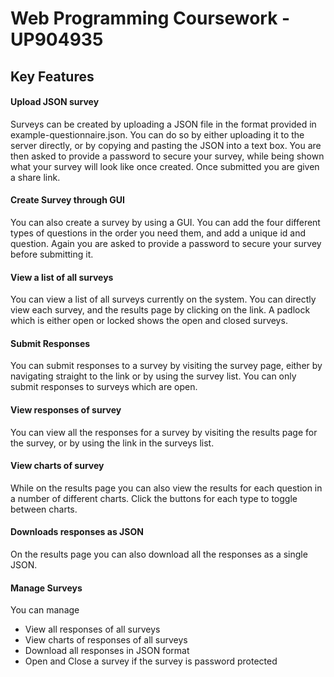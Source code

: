 # Web Programming Coursework - UP904935

## Key Features

#### Upload JSON survey

Surveys can be created by uploading a JSON file in the format provided in 
example-questionnaire.json. You can do so by either uploading it to the server
directly, or by copying and pasting the JSON into a text box. You are then asked to 
provide a password to secure your survey, while being shown what your survey will look
like once created. Once submitted you are given a share link.

#### Create Survey through GUI

You can also create a survey by using a GUI. You can add the four different
types of questions in the order you need them, and add a unique id and question.
Again you are asked to provide a password to secure your survey before submitting it.

#### View a list of all surveys

You can view a list of all surveys currently on the system. You can directly
view each survey, and the results page by clicking on the link. A padlock which is
either open or locked shows the open and closed surveys.

#### Submit Responses

You can submit responses to a survey by visiting the survey page, either by
navigating straight to the link or by using the survey list. You can only
submit responses to surveys which are open.

#### View responses of survey

You can view all the responses for a survey by visiting the results page for
the survey, or by using the link in the surveys list.

#### View charts of survey

While on the results page you can also view the results for each question 
in a number of different charts. Click the buttons for each type to toggle
between charts.

#### Downloads responses as JSON

On the results page you can also download all the responses as a single JSON.

#### Manage Surveys

You can manage 

- View all responses of all surveys
- View charts of responses of all surveys
- Download all responses in JSON format
- Open and Close a survey if the survey is password protected